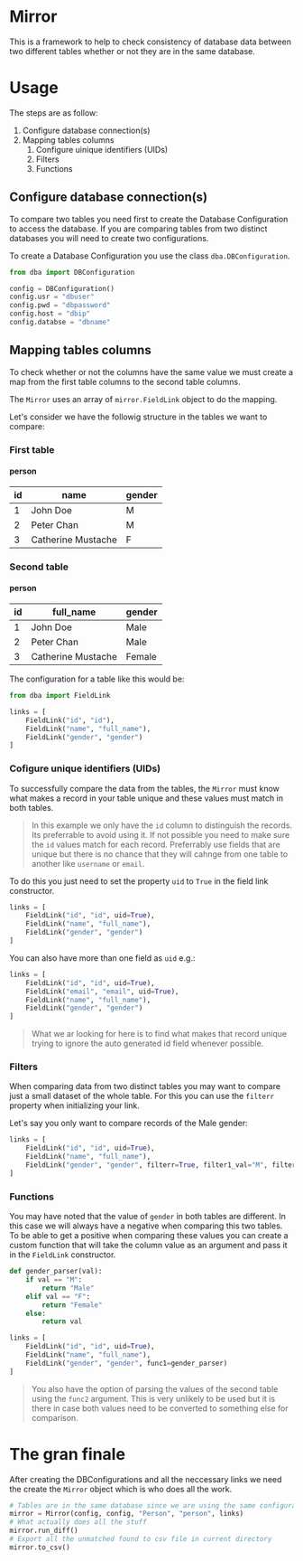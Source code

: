 # Mirror

This is a framework to help to check consistency of database data between two different tables whether or not they are in the same database.

# Usage

The steps are as follow:
1. Configure database connection(s)
2. Mapping tables columns
    1. Configure uinique identifiers (UIDs)
    2. Filters
    3. Functions


## Configure database connection(s)

To compare two tables you need first to create the Database Configuration to access the database. If you are comparing tables from two distinct databases you will need to create two configurations.

To create a Database Configuration you use the class `dba.DBConfiguration`.

```python
from dba import DBConfiguration

config = DBConfiguration()
config.usr = "dbuser"
config.pwd = "dbpassword"
config.host = "dbip"
config.databse = "dbname"
```

## Mapping tables columns

To check whether or not the columns have the same value we must create a map from the first table columns to the second table columns.

The `Mirror` uses an array of `mirror.FieldLink` object to do the mapping.

Let's consider we have the followig structure in the tables we want to compare:

### First table

#### person
id | name | gender
-- | ---- | ------
1 | John Doe | M
2 | Peter Chan | M
3 | Catherine Mustache | F

### Second table

#### person
id | full_name | gender
-- | ---- | ------
1 | John Doe | Male
2 | Peter Chan | Male
3 | Catherine Mustache | Female

The configuration for a table like this would be:

```python
from dba import FieldLink

links = [
    FieldLink("id", "id"),
    FieldLink("name", "full_name"),
    FieldLink("gender", "gender")
]
```

### Cofigure unique identifiers (UIDs)

To successfully compare the data from the tables, the `Mirror` must know what makes a record in your table unique and these values must match in both tables.
> In this example we only have the `id` column to distinguish the records. Its preferrable to avoid using it. If not possible you need to make sure the `id` values match for each record. Preferrably use fields that are unique but there is no chance that they will cahnge from one table to another like `username` or `email`.

To do this you just need to set the property `uid` to `True` in the field link constructor.

```python
links = [
    FieldLink("id", "id", uid=True),
    FieldLink("name", "full_name"),
    FieldLink("gender", "gender")
]
```

You can also have more than one field as `uid` e.g.:

```python
links = [
    FieldLink("id", "id", uid=True),
    FieldLink("email", "email", uid=True),
    FieldLink("name", "full_name"),
    FieldLink("gender", "gender")
]
```

> What we ar looking for here is to find what makes that record unique trying to ignore the auto generated id field whenever possible.

### Filters

When comparing data from two distinct tables you may want to compare just a small dataset of the whole table.
For this you can use the `filterr` property when initializing your link.

Let's say you only want to compare records of the Male gender:

```python
links = [
    FieldLink("id", "id", uid=True),
    FieldLink("name", "full_name"),
    FieldLink("gender", "gender", filterr=True, filter1_val="M", filter2_val="Male")
]
```

### Functions

You may have noted that the value of `gender` in both tables are different. In this case we will always have a negative when comparing this two tables.
To be able to get a positive when comparing these values you can create a custom function that will take the column value as an argument and pass it in the `FieldLink` constructor.

```python
def gender_parser(val):
    if val == "M":
        return "Male"
    elif val == "F":
        return "Female"
    else:
        return val

links = [
    FieldLink("id", "id", uid=True),
    FieldLink("name", "full_name"),
    FieldLink("gender", "gender", func1=gender_parser)
]
```

> You also have the option of parsing the values of the second table using the `func2` argument. This is very unlikely to be used but it is there in case both values need to be converted to something else for comparison.

# The gran finale

After creating the DBConfigurations and all the neccessary links we need the create the `Mirror` object which is who does all the work.

```python
# Tables are in the same database since we are using the same configuration.
mirror = Mirror(config, config, "Person", "person", links)
# What actually does all the stuff
mirror.run_diff()
# Export all the unmatched found to csv file in current directory
mirror.to_csv()